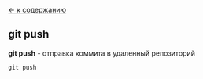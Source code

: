 [<- к содержанию](./readme.md)

## git push

**git push** - отправка коммита в удаленный репозиторий

```bash=
git push
```